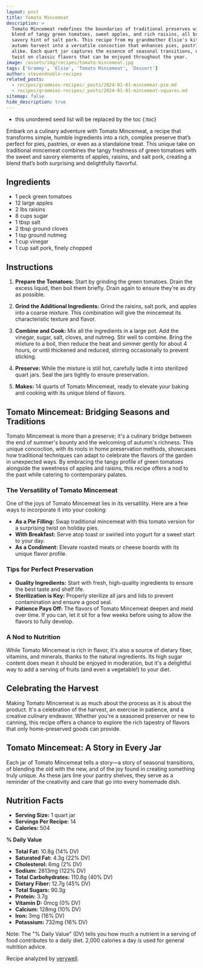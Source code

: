 ```yaml
---
layout: post
title: Tomato Mincemeat
description: >
  Tomato Mincemeat redefines the boundaries of traditional preserves with its inventive
  blend of tangy green tomatoes, sweet apples, and rich raisins, all brought together with a
  savory hint of salt pork. This recipe from my grandmother Elsie's kitchen transforms the
  autumn harvest into a versatile concoction that enhances pies, pastries, and savory dishes
  alike. Each quart jar captures the essence of seasonal transitions, offering a gourmet
  twist on classic flavors that can be enjoyed throughout the year.
image: /assets/img/recipes/tomato-mincemeat.jpg
tags: ['Grammy', 'Elsie', 'Tomato Mincemeat', 'Dessert']
author: stevendnoble-recipes
related_posts:
  - recipes/grammies-recipes/_posts/2024-01-01-mincemeat-pie.md
  - recipes/grammies-recipes/_posts/2024-01-01-mincemeat-squares.md
sitemap: false
hide_description: true
---
```


* this unordered seed list will be replaced by the toc
{:toc}

Embark on a culinary adventure with Tomato Mincemeat, a recipe that transforms simple, humble ingredients into a rich, complex preserve that’s perfect for pies, pastries, or even as a standalone treat. This unique take on traditional mincemeat combines the tangy freshness of green tomatoes with the sweet and savory elements of apples, raisins, and salt pork, creating a blend that’s both surprising and delightfully flavorful.

## Ingredients

* 1 peck green tomatoes
* 12 large apples
* 2 lbs raisins
* 8 cups sugar
* 1 tbsp salt
* 2 tbsp ground cloves
* 1 tsp ground nutmeg
* 1 cup vinegar
* 1 cup salt pork, finely chopped

## Instructions

1. **Prepare the Tomatoes:** Start by grinding the green tomatoes. Drain the excess liquid, then boil them briefly. Drain again to ensure they're as dry as possible.

2. **Grind the Additional Ingredients:** Grind the raisins, salt pork, and apples into a coarse mixture. This combination will give the mincemeat its characteristic texture and flavor.

3. **Combine and Cook:** Mix all the ingredients in a large pot. Add the vinegar, sugar, salt, cloves, and nutmeg. Stir well to combine. Bring the mixture to a boil, then reduce the heat and simmer gently for about 4 hours, or until thickened and reduced, stirring occasionally to prevent sticking.

4. **Preserve:** While the mixture is still hot, carefully ladle it into sterilized quart jars. Seal the jars tightly to ensure preservation.

5. **Makes:** 14 quarts of Tomato Mincemeat, ready to elevate your baking and cooking with its unique blend of flavors.

## Tomato Mincemeat: Bridging Seasons and Traditions

Tomato Mincemeat is more than a preserve; it's a culinary bridge between the end of summer's bounty and the welcoming of autumn's richness. This unique concoction, with its roots in home preservation methods, showcases how traditional techniques can adapt to celebrate the flavors of the garden in unexpected ways. By embracing the tangy profile of green tomatoes alongside the sweetness of apples and raisins, this recipe offers a nod to the past while catering to contemporary palates.

### The Versatility of Tomato Mincemeat

One of the joys of Tomato Mincemeat lies in its versatility. Here are a few ways to incorporate it into your cooking:

* **As a Pie Filling:** Swap traditional mincemeat with this tomato version for a surprising twist on holiday pies.
* **With Breakfast:** Serve atop toast or swirled into yogurt for a sweet start to your day.
* **As a Condiment:** Elevate roasted meats or cheese boards with its unique flavor profile.

### Tips for Perfect Preservation

* **Quality Ingredients:** Start with fresh, high-quality ingredients to ensure the best taste and shelf life.
* **Sterilization is Key:** Properly sterilize all jars and lids to prevent contamination and ensure a good seal.
* **Patience Pays Off:** The flavors of Tomato Mincemeat deepen and meld over time. If you can, let it sit for a few weeks before using to allow the flavors to fully develop.

### A Nod to Nutrition

While Tomato Mincemeat is rich in flavor, it's also a source of dietary fiber, vitamins, and minerals, thanks to the natural ingredients. Its high sugar content does mean it should be enjoyed in moderation, but it's a delightful way to add a serving of fruits (and even a vegetable!) to your diet.

## Celebrating the Harvest

Making Tomato Mincemeat is as much about the process as it is about the product. It's a celebration of the harvest, an exercise in patience, and a creative culinary endeavor. Whether you're a seasoned preserver or new to canning, this recipe offers a chance to explore the rich tapestry of flavors that only home-preserved goods can provide.

## Tomato Mincemeat: A Story in Every Jar

Each jar of Tomato Mincemeat tells a story—a story of seasonal transitions, of blending the old with the new, and of the joy found in creating something truly unique. As these jars line your pantry shelves, they serve as a reminder of the creativity and care that go into every homemade dish.

## Nutrition Facts

* **Serving Size:** 1 quart jar
* **Servings Per Recipe:** 14
* **Calories:** 504

**% Daily Value**

* **Total Fat:** 10.8g (14% DV)
* **Saturated Fat:** 4.3g (22% DV)
* **Cholesterol:** 6mg (2% DV)
* **Sodium:** 2813mg (122% DV)
* **Total Carbohydrates:** 110.8g (40% DV)
* **Dietary Fiber:** 12.7g (45% DV)
* **Total Sugars:** 90.3g
* **Protein:** 3.7g
* **Vitamin D:** 0mcg (0% DV)
* **Calcium:** 128mg (10% DV)
* **Iron:** 3mg (16% DV)
* **Potassium:** 732mg (16% DV)

Note: The "% Daily Value" (DV) tells you how much a nutrient in a serving of food contributes to a daily diet. 2,000 calories a day is used for general nutrition advice.

Recipe analyzed by <a href="https://www.verywellfit.com/recipe-nutrition-analyzer-4157076" target="_blank">verywell</a>.

<script type="application/ld+json">
{
  "@context": "http://schema.org/",
  "@type": "Recipe",
  "name": "Tomato Mincemeat",
  "image": "tomato-mincemeat.jpg",
  "author": {
    "@type": "Person",
    "name": "Steven D Noble"
  },
  "description": "A unique take on traditional mincemeat, combining green tomatoes, apples, raisins, and salt pork into a rich, complex preserve.",
  "recipeYield": "14 quarts",
  "recipeIngredient": [
    "1 peck green tomatoes",
    "12 large apples",
    "2 lbs raisins",
    "8 cups sugar",
    "1 tbsp salt",
    "2 tbsp ground cloves",
    "1 tsp ground nutmeg",
    "1 cup vinegar",
    "1 cup salt pork, finely chopped"
  ],
  "recipeInstructions": [
    "Grind and drain tomatoes, then boil and drain again.",
    "Grind raisins, pork, apples, and mix all ingredients.",
    "Boil together for about 4 hours, pour hot into jars, and seal."
  ],
  "nutrition": {
    "@type": "NutritionInformation",
    "servingSize": "1 quart jar",
    "calories": "504 calories",
    "fatContent": "10.8g",
    "saturatedFatContent": "4.3g",
    "cholesterolContent": "6mg",
    "sodiumContent": "2813mg",
    "carbohydrateContent": "110.8g",
    "fiberContent": "12.7g",
    "sugarContent": "90.3g",
    "proteinContent": "3.7g",
    "vitaminDContent": "0mcg",
    "calciumContent": "128mg",
    "ironContent": "3mg",
    "potassiumContent": "732mg"
  }
}
</script>
